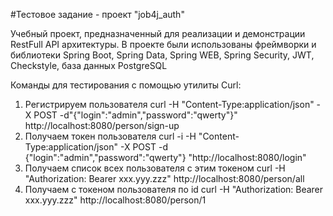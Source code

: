 #Тестовое задание - проект "job4j_auth"

Учебный проект, предназначенный для реализации и демонстрации RestFull API архитектуры.
В проекте были использованы фреймворки и библиотеки Spring Boot, Spring Data, Spring WEB, Spring Security, JWT, Checkstyle, база данных PostgreSQL

Команды для тестирования с помощью утилиты Curl:
1. Регистрируем пользователя
curl -H "Content-Type:application/json" -X POST -d"{\"login\":\"admin\",\"password\":\"qwerty\"}" http://localhost:8080/person/sign-up
2. Получаем токен пользователя
curl -i -H "Content-Type:application/json" -X POST -d {\"login\":\"admin\",\"password\":\"qwerty\"} "http://localhost:8080/login"
3. Получаем список всех пользователя с этим токеном
curl -H "Authorization: Bearer xxx.yyy.zzz" http://localhost:8080/person/all
4. Получаем с токеном пользователя по id
curl -H "Authorization: Bearer xxx.yyy.zzz" http://localhost:8080/person/1
